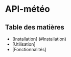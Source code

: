 # API-météo

## Table des matières 

- [Installation] (#Installation)
- [Utilisation]
- [Fonctionnalités]



